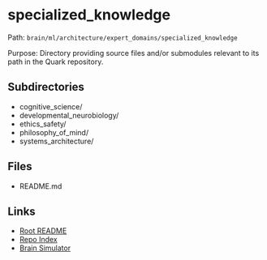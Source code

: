 # specialized_knowledge

Path: `brain/ml/architecture/expert_domains/specialized_knowledge`

Purpose: Directory providing source files and/or submodules relevant to its path in the Quark repository.

## Subdirectories
- cognitive_science/
- developmental_neurobiology/
- ethics_safety/
- philosophy_of_mind/
- systems_architecture/

## Files
- README.md

## Links
- [Root README](../../../../README.md)
- [Repo Index](../../../../repo_index.json)
- [Brain Simulator](../../../../brain/architecture/brain_simulator.py)
